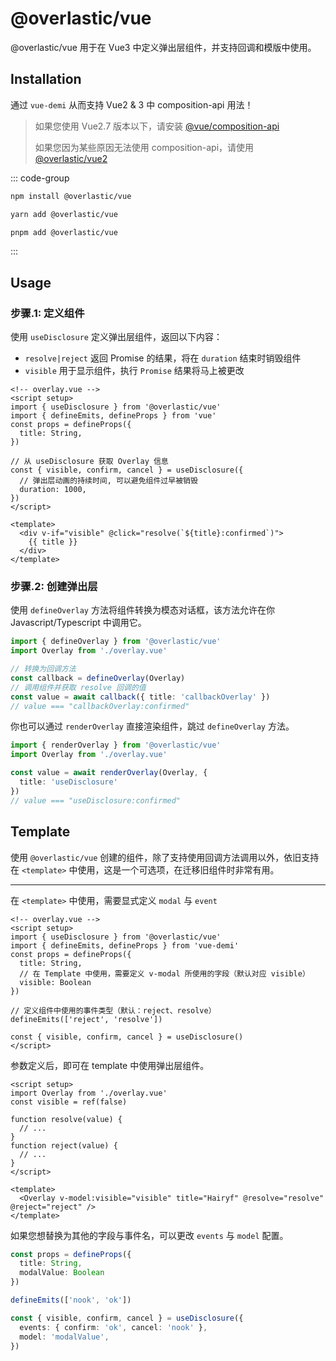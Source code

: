 # @overlastic/vue

@overlastic/vue 用于在 Vue3 中定义弹出层组件，并支持回调和模版中使用。

## Installation

通过 `vue-demi` 从而支持 Vue2 & 3 中 composition-api 用法！

> 如果您使用 Vue2.7 版本以下，请安装 [@vue/composition-api](https://github.com/vuejs/composition-api#readme)
>
> 如果您因为某些原因无法使用 composition-api，请使用 [@overlastic/vue2](/zh/vue/vue2)

::: code-group

```bash [npm]
npm install @overlastic/vue
```

```bash [yarn]
yarn add @overlastic/vue
```

```bash [pnpm]
pnpm add @overlastic/vue
```

:::

## Usage

### 步骤.1: 定义组件

使用 `useDisclosure` 定义弹出层组件，返回以下内容：

- `resolve|reject` 返回 Promise 的结果，将在 `duration` 结束时销毁组件
- `visible` 用于显示组件，执行 `Promise` 结果将马上被更改

```vue
<!-- overlay.vue -->
<script setup>
import { useDisclosure } from '@overlastic/vue'
import { defineEmits, defineProps } from 'vue'
const props = defineProps({
  title: String,
})

// 从 useDisclosure 获取 Overlay 信息
const { visible, confirm, cancel } = useDisclosure({
  // 弹出层动画的持续时间, 可以避免组件过早被销毁
  duration: 1000,
})
</script>

<template>
  <div v-if="visible" @click="resolve(`${title}:confirmed`)">
    {{ title }}
  </div>
</template>
```

### 步骤.2: 创建弹出层

使用 `defineOverlay` 方法将组件转换为模态对话框，该方法允许在你 Javascript/Typescript 中调用它。

```ts
import { defineOverlay } from '@overlastic/vue'
import Overlay from './overlay.vue'

// 转换为回调方法
const callback = defineOverlay(Overlay)
// 调用组件并获取 resolve 回调的值
const value = await callback({ title: 'callbackOverlay' })
// value === "callbackOverlay:confirmed"
```

你也可以通过 `renderOverlay` 直接渲染组件，跳过 `defineOverlay` 方法。

```ts
import { renderOverlay } from '@overlastic/vue'
import Overlay from './overlay.vue'

const value = await renderOverlay(Overlay, {
  title: 'useDisclosure'
})
// value === "useDisclosure:confirmed"
```

## Template

使用 `@overlastic/vue` 创建的组件，除了支持使用回调方法调用以外，依旧支持在 `<template>` 中使用，这是一个可选项，在迁移旧组件时非常有用。

---

在 `<template>` 中使用，需要显式定义 `modal` 与 `event`

```vue
<!-- overlay.vue -->
<script setup>
import { useDisclosure } from '@overlastic/vue'
import { defineEmits, defineProps } from 'vue-demi'
const props = defineProps({
  title: String,
  // 在 Template 中使用，需要定义 v-modal 所使用的字段（默认对应 visible）
  visible: Boolean
})

// 定义组件中使用的事件类型（默认：reject、resolve）
defineEmits(['reject', 'resolve'])

const { visible, confirm, cancel } = useDisclosure()
</script>
```

参数定义后，即可在 template 中使用弹出层组件。

```vue
<script setup>
import Overlay from './overlay.vue'
const visible = ref(false)

function resolve(value) {
  // ...
}
function reject(value) {
  // ...
}
</script>

<template>
  <Overlay v-model:visible="visible" title="Hairyf" @resolve="resolve" @reject="reject" />
</template>
```

如果您想替换为其他的字段与事件名，可以更改 `events` 与 `model` 配置。

```ts
const props = defineProps({
  title: String,
  modalValue: Boolean
})

defineEmits(['nook', 'ok'])

const { visible, confirm, cancel } = useDisclosure({
  events: { confirm: 'ok', cancel: 'nook' },
  model: 'modalValue',
})
```
